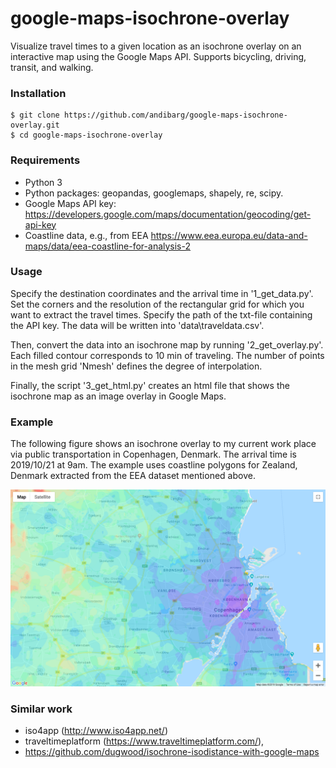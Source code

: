 # google-maps-isochrone-overlay

Visualize travel times to a given location as an isochrone overlay on an interactive map using the Google Maps API. Supports bicycling, driving, transit, and walking.

### Installation
```
$ git clone https://github.com/andibarg/google-maps-isochrone-overlay.git
$ cd google-maps-isochrone-overlay
```

### Requirements

- Python 3
- Python packages: geopandas, googlemaps, shapely, re, scipy.
- Google Maps API key: https://developers.google.com/maps/documentation/geocoding/get-api-key
- Coastline data, e.g., from EEA https://www.eea.europa.eu/data-and-maps/data/eea-coastline-for-analysis-2

### Usage

Specify the destination coordinates and the arrival time in '1_get_data.py'. Set the corners and the resolution of the rectangular grid for which you want to extract the travel times. Specify the path of the txt-file containing the API key. The data will be written into 'data\traveldata.csv'.

Then, convert the data into an isochrone map by running '2_get_overlay.py'. Each filled contour corresponds to 10 min of traveling. The number of points in the mesh grid 'Nmesh' defines the degree of interpolation.

Finally, the script '3_get_html.py' creates an html file that shows the isochrone map as an image overlay in Google Maps.

### Example

The following figure shows an isochrone overlay to my current work place via public transportation in Copenhagen, Denmark. The arrival time is 2019/10/21 at 9am. The example uses coastline polygons for Zealand, Denmark extracted from the EEA dataset mentioned above.

![Screenshot](data/overlay_screenshot.png)

### Similar work

- iso4app (http://www.iso4app.net/) 
- traveltimeplatform (https://www.traveltimeplatform.com/), 
- https://github.com/dugwood/isochrone-isodistance-with-google-maps
